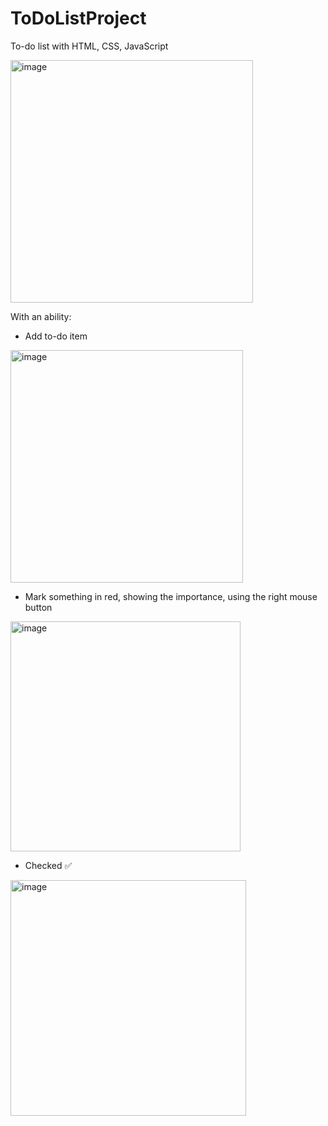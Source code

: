 # ToDoListProject

To-do list with HTML, CSS, JavaScript

<img width="388" alt="image" src="https://user-images.githubusercontent.com/101552786/180621169-64540e92-99d1-4d8e-bba0-c39d4c4e497d.png">

With an ability:

- Add to-do item

<img width="372" alt="image" src="https://user-images.githubusercontent.com/101552786/180621222-d0ed4ea8-86bb-4c53-b6ff-33156b3304f2.png">

- Mark something in red, showing the importance, using the right mouse button

<img width="368" alt="image" src="https://user-images.githubusercontent.com/101552786/180621325-f26e57ca-0ef0-47aa-9f48-28c166cfbcc6.png">

- Checked ✅

<img width="377" alt="image" src="https://user-images.githubusercontent.com/101552786/180621351-4cce7e6c-d30f-4432-993f-dd1c1a362fdf.png">
